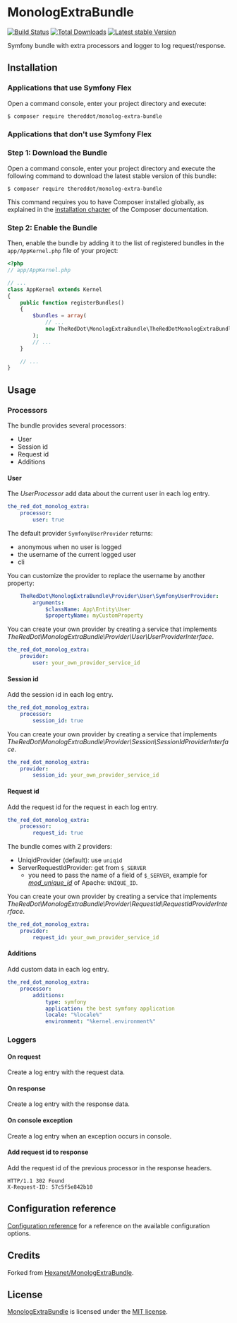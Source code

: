 # MonologExtraBundle

[![Build Status](https://api.travis-ci.org/TheRedDot/MonologExtraBundle.svg)](http://travis-ci.org/TheRedDot/MonologExtraBundle) 	[![Total Downloads](https://poser.pugx.org/TheRedDot/monolog-extra-bundle/downloads.png)](https://packagist.org/packages/TheRedDot/monolog-extra-bundle) [![Latest stable Version](https://poser.pugx.org/TheRedDot/monolog-extra-bundle/v/stable.png)](https://packagist.org/packages/TheRedDot/monolog-extra-bundle)

Symfony bundle with extra processors and logger to log request/response.

## Installation

### Applications that use Symfony Flex

Open a command console, enter your project directory and execute:

```console
$ composer require thereddot/monolog-extra-bundle
```

### Applications that don't use Symfony Flex

### Step 1: Download the Bundle

Open a command console, enter your project directory and execute the
following command to download the latest stable version of this bundle:

```console
$ composer require thereddot/monolog-extra-bundle
```

This command requires you to have Composer installed globally, as explained
in the [installation chapter](https://getcomposer.org/doc/00-intro.md)
of the Composer documentation.

### Step 2: Enable the Bundle

Then, enable the bundle by adding it to the list of registered bundles
in the `app/AppKernel.php` file of your project:

```php
<?php
// app/AppKernel.php

// ...
class AppKernel extends Kernel
{
    public function registerBundles()
    {
        $bundles = array(
            // ...
            new TheRedDot\MonologExtraBundle\TheRedDotMonologExtraBundle(),
        );
        // ...
    }

    // ...
}
```

## Usage

### Processors

The bundle provides several processors:

* User
* Session id
* Request id
* Additions

#### User

The *UserProcessor* add data about the current user in each log entry.

```yaml
the_red_dot_monolog_extra:
    processor:
        user: true
```

The default provider `SymfonyUserProvider` returns:
* anonymous when no user is logged
* the username of the current logged user
* cli

You can customize the provider to replace the username by another property:

```yaml
    TheRedDot\MonologExtraBundle\Provider\User\SymfonyUserProvider:
        arguments:
            $className: App\Entity\User
            $propertyName: myCustomProperty
```

You can create your own provider by creating a service that implements *TheRedDot\MonologExtraBundle\Provider\User\UserProviderInterface*.

```yaml
the_red_dot_monolog_extra:
    provider:
        user: your_own_provider_service_id
```

#### Session id

Add the session id in each log entry.

```yaml
the_red_dot_monolog_extra:
    processor:
        session_id: true
```

You can create your own provider by creating a service that implements *TheRedDot\MonologExtraBundle\Provider\Session\SessionIdProviderInterface*.

```yaml
the_red_dot_monolog_extra:
    provider:
        session_id: your_own_provider_service_id
```

#### Request id

Add the request id for the request in each log entry.

```yaml
the_red_dot_monolog_extra:
    processor:
        request_id: true
```

The bundle comes with 2 providers:

* UniqidProvider (default): use `uniqid`
* ServerRequestIdProvider: get from `$_SERVER`
  * you need to pass the name of a field of `$_SERVER`, example for [*mod_unique_id*](https://httpd.apache.org/docs/2.4/mod/mod_unique_id.html) of Apache: `UNIQUE_ID`.

You can create your own provider by creating a service that implements *TheRedDot\MonologExtraBundle\Provider\RequestId\RequestIdProviderInterface*.

```yaml
the_red_dot_monolog_extra:
    provider:
        request_id: your_own_provider_service_id
```

#### Additions

Add custom data in each log entry.

```yaml
the_red_dot_monolog_extra:
    processor:
        additions:
            type: symfony
            application: the best symfony application
            locale: "%locale%"
            environment: "%kernel.environment%"
```

### Loggers

#### On request

Create a log entry with the request data.

#### On response

Create a log entry with the response data.

#### On console exception

Create a log entry when an exception occurs in console.

#### Add request id to response

Add the request id of the previous processor in the response headers.

```
HTTP/1.1 302 Found
X-Request-ID: 57c5f5e842b10
```

## Configuration reference

[Configuration reference](doc/configuration_reference.md) for a reference on the available configuration options.

## Credits

Forked from [Hexanet/MonologExtraBundle](https://github.com/Hexanet/MonologExtraBundle).

## License

[MonologExtraBundle](https://github.com/TheRedDot/MonologExtraBundle) is licensed under the [MIT license](LICENSE).
